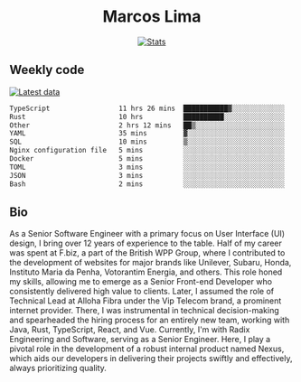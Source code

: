 <div align="center">
  <h1>Marcos Lima</h1>
  
  <a href="https://skvggor.dev">
    <img src="https://github.com/skvggor/skvggor/assets/958723/3c85f137-8d74-4cc8-a2b1-877784f3e44d" alt="Stats" />
  </a>
</div>

## Weekly code

[![Latest data](https://github.com/skvggor/skvggor/actions/workflows/main.yml/badge.svg)](https://github.com/skvggor/skvggor/actions/workflows/main.yml)

<!--START_SECTION:waka-->

```txt
TypeScript                 11 hrs 26 mins  ███████████▓░░░░░░░░░░░░░   46.21 %
Rust                       10 hrs          ██████████░░░░░░░░░░░░░░░   40.40 %
Other                      2 hrs 12 mins   ██▒░░░░░░░░░░░░░░░░░░░░░░   08.94 %
YAML                       35 mins         ▓░░░░░░░░░░░░░░░░░░░░░░░░   02.38 %
SQL                        10 mins         ▒░░░░░░░░░░░░░░░░░░░░░░░░   00.70 %
Nginx configuration file   5 mins          ░░░░░░░░░░░░░░░░░░░░░░░░░   00.37 %
Docker                     5 mins          ░░░░░░░░░░░░░░░░░░░░░░░░░   00.34 %
TOML                       3 mins          ░░░░░░░░░░░░░░░░░░░░░░░░░   00.24 %
JSON                       3 mins          ░░░░░░░░░░░░░░░░░░░░░░░░░   00.23 %
Bash                       2 mins          ░░░░░░░░░░░░░░░░░░░░░░░░░   00.19 %
```

<!--END_SECTION:waka-->

## Bio

<p>As a Senior Software Engineer with a primary focus on User Interface (UI) design, I bring over 12 years of experience to the table. Half of my career was spent at F.biz, a part of the British WPP Group, where I contributed to the development of websites for major brands like Unilever, Subaru, Honda, Instituto Maria da Penha, Votorantim Energia, and others. This role honed my skills, allowing me to emerge as a Senior Front-end Developer who consistently delivered high value to clients. Later, I assumed the role of Technical Lead at Alloha Fibra under the Vip Telecom brand, a prominent internet provider. There, I was instrumental in technical decision-making and spearheaded the hiring process for an entirely new team, working with Java, Rust, TypeScript, React, and Vue. Currently, I'm with Radix Engineering and Software, serving as a Senior Engineer. Here, I play a pivotal role in the development of a robust internal product named Nexus, which aids our developers in delivering their projects swiftly and effectively, always prioritizing quality.</p>

<!-- </details> -->

<!-- <div align="center">
  <h2>🤖 Recent Code Activity</h2>
  <img width="500" src="https://github-readme-stats.vercel.app/api/wakatime?username=skvggor&hide_title=true&layout=compact&theme=transparent" alt="Wakatime Stats" />
</div>

<br>

<div align="center">
  <h2>📈 GitHub Stats</h2>
  <img width="500" src="https://github-readme-stats.vercel.app/api?username=skvggor&show_icons=true&theme=transparent&hide_title=true&count_private=true" alt="GitHub Stats" />
</div>
 -->
